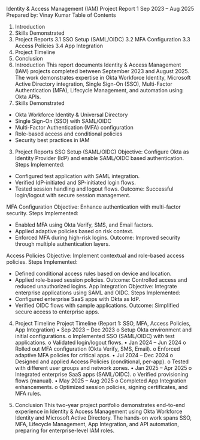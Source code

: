 Identity & Access Management (IAM) Project Report 1
Sep 2023 – Aug 2025
Prepared by: Vinay Kumar
Table of Contents
1. Introduction
2. Skills Demonstrated
3. Project Reports
   3.1 SSO Setup (SAML/OIDC)
   3.2 MFA Configuration
   3.3 Access Policies
   3.4 App Integration
4. Project Timeline
5. Conclusion
 
1. Introduction
This report documents Identity & Access Management (IAM) projects completed between September 2023 and August 2025. The work demonstrates expertise in Okta Workforce Identity, Microsoft Active Directory integration, Single Sign-On (SSO), Multi-Factor Authentication (MFA), Lifecycle Management, and automation using Okta APIs.
2. Skills Demonstrated
- Okta Workforce Identity & Universal Directory
- Single Sign-On (SSO) with SAML/OIDC
- Multi-Factor Authentication (MFA) configuration
- Role-based access and conditional policies
- Security best practices in IAM
3. Project Reports
SSO Setup (SAML/OIDC)
Objective: Configure Okta as Identity Provider (IdP) and enable SAML/OIDC based authentication.
Steps Implemented:
- Configured test application with SAML integration.
- Verified IdP-initiated and SP-initiated login flows.
- Tested session handling and logout flows.
Outcome: Successful login/logout with secure session management.
 
 
 
MFA Configuration
Objective: Enhance authentication with multi-factor security.
Steps Implemented:
- Enabled MFA using Okta Verify, SMS, and Email factors.
- Applied adaptive policies based on risk context.
- Enforced MFA during high-risk logins.
Outcome: Improved security through multiple authentication layers.
 
 
 
 
 
Access Policies
Objective: Implement contextual and role-based access policies.
Steps Implemented:
- Defined conditional access rules based on device and location.
- Applied role-based session policies.
Outcome: Controlled access and reduced unauthorized logins.
App Integration
Objective: Integrate enterprise applications using SAML and OIDC.
Steps Implemented:
- Configured enterprise SaaS apps with Okta as IdP.
- Verified OIDC flows with sample applications.
Outcome: Simplified secure access to enterprise apps.
 
 
 
4. Project Timeline
Project Timeline (Report 1: SSO, MFA, Access Policies, App Integration)
•	Sep 2023 – Dec 2023
o	Setup Okta environment and initial configurations.
o	Implemented SSO (SAML/OIDC) with test applications.
o	Validated login/logout flows.
•	Jan 2024 – Jun 2024
o	Rolled out MFA configuration (Okta Verify, SMS, Email).
o	Enforced adaptive MFA policies for critical apps.
•	Jul 2024 – Dec 2024
o	Designed and applied Access Policies (conditional, per-app).
o	Tested with different user groups and network zones.
•	Jan 2025 – Apr 2025
o	Integrated enterprise SaaS apps (SAML/OIDC).
o	Verified provisioning flows (manual).
•	May 2025 – Aug 2025
o	Completed App Integration enhancements.
o	Optimized session policies, signing certificates, and MFA rules.

5. Conclusion
This two-year project portfolio demonstrates end-to-end experience in Identity & Access Management using Okta Workforce Identity and Microsoft Active Directory. The hands-on work spans SSO, MFA, Lifecycle Management, App Integration, and API automation, preparing for enterprise-level IAM roles.
